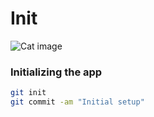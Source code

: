 # Init

![Cat image](https://images.unsplash.com/photo-1608848461950-0fe51dfc41cb?w=900&auto=format&fit=crop&q=60&ixlib=rb-4.0.3&ixid=M3wxMjA3fDB8MHxleHBsb3JlLWZlZWR8MXx8fGVufDB8fHx8fA%3D%3D)

### Initializing the app

```bash
git init
git commit -am "Initial setup"
```
